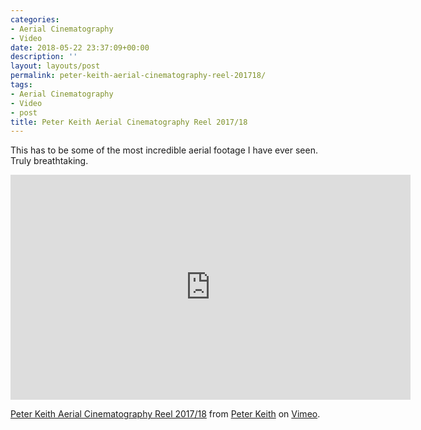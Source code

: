```yaml
---
categories:
- Aerial Cinematography
- Video
date: 2018-05-22 23:37:09+00:00
description: ''
layout: layouts/post
permalink: peter-keith-aerial-cinematography-reel-201718/
tags:
- Aerial Cinematography
- Video
- post
title: Peter Keith Aerial Cinematography Reel 2017/18
---
```


<p>This has to be some of the most incredible aerial footage I have ever seen. Truly breathtaking.</p>
<p><iframe src="https://player.vimeo.com/video/220929429" width="640" height="360" frameborder="0" webkitallowfullscreen mozallowfullscreen allowfullscreen></iframe></p>
<p><a href="https://vimeo.com/220929429">Peter Keith Aerial Cinematography Reel 2017/18</a> from <a href="https://vimeo.com/peterkeithfilms">Peter Keith</a> on <a href="https://vimeo.com">Vimeo</a>.</p>